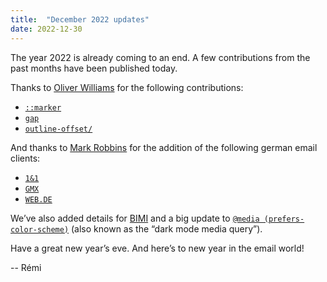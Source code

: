 ```yaml
---
title:  "December 2022 updates"
date: 2022-12-30
---
```

The year 2022 is already coming to an end. A few contributions from the past months have been published today.

Thanks to [Oliver Williams](https://github.com/o-t-w) for the following contributions:

* [`::marker`](/features/css-pseudo-element-marker/)
* [`gap`](/features/css-gap/)
* [`outline-offset/`](/features/css-outline-offset//)

And thanks to [Mark Robbins](https://github.com/m-j-robbins) for the addition of the following german email clients:

* [`1&1`](/clients/ionos-1and1/)
* [`GMX`](/clients/gmx/)
* [`WEB.DE`](/clients/web-de/)

We’ve also added details for [BIMI](/features/bimi/) and a big update to [`@media (prefers-color-scheme)`](/features/css-at-media-prefers-color-scheme/) (also known as the “dark mode media query”).

Have a great new year’s eve. And here’s to new year in the email world!

-- Rémi
